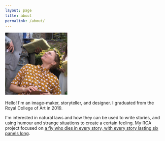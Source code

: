 ```yaml
---
layout: page
title: about
permalink: /about/
---
```


<div class="text">

<img src="/assets/images/me.jpg" width="40%">
<p></p>
<p>
Hello! I'm an image-maker, storyteller, and designer. I graduated from the Royal College of Art in 2019.</p>

<p>
I'm interested in natural laws and how they can be used to write stories, and using humour and strange situations to create a certain feeling. My RCA project focused on <a href="https://rcottrell.com/2019/03/07/fly-patisserie.html">a fly who dies in every story, with every story lasting six panels long</a>.
</p>

</div>
